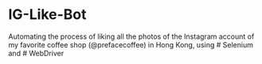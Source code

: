 # IG-Like-Bot
Automating the process of liking all the photos of the Instagram account of my favorite coffee shop (@prefacecoffee) in Hong Kong, using # Selenium and # WebDriver

